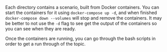 Each directory contains a scenario, built from Docker containers. You can start the containers for it using
`docker-compose up -d`, and when finished `docker-compose down --volumes` will stop and remove the containers. It may
be better to not use the `-d` flag to see get the output of the containers so you can see when they are ready.

Once the containers are running, you can go through the bash scripts in order to get a run through of the topic.
